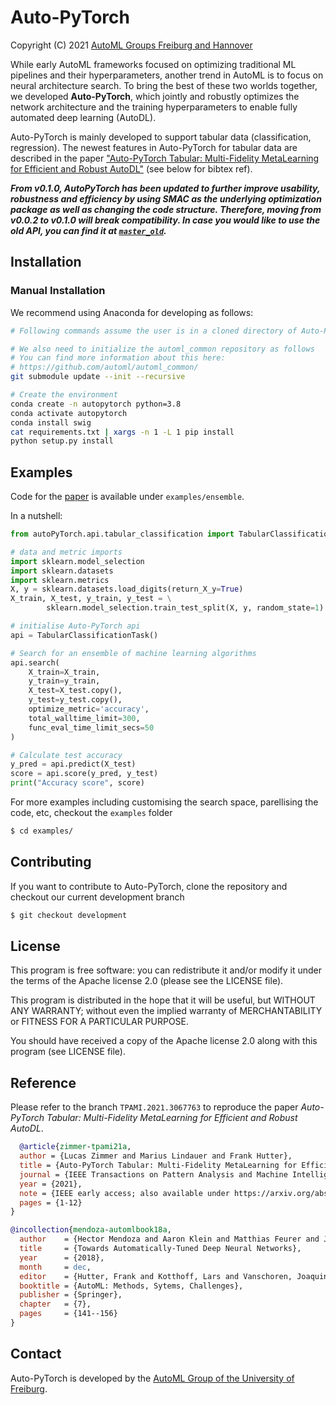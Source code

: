 # Auto-PyTorch

Copyright (C) 2021  [AutoML Groups Freiburg and Hannover](http://www.automl.org/)

While early AutoML frameworks focused on optimizing traditional ML pipelines and their hyperparameters, another trend in AutoML is to focus on neural architecture search. To bring the best of these two worlds together, we developed **Auto-PyTorch**, which jointly and robustly optimizes the network architecture and the training hyperparameters to enable fully automated deep learning (AutoDL).

Auto-PyTorch is mainly developed to support tabular data (classification, regression).
The newest features in Auto-PyTorch for tabular data are described in the paper ["Auto-PyTorch Tabular: Multi-Fidelity MetaLearning for Efficient and Robust AutoDL"](https://arxiv.org/abs/2006.13799) (see below for bibtex ref).

***From v0.1.0, AutoPyTorch has been updated to further improve usability, robustness and efficiency by using SMAC as the underlying optimization package as well as changing the code structure. Therefore, moving from v0.0.2 to v0.1.0 will break compatibility. 
In case you would like to use the old API, you can find it at [`master_old`](https://github.com/automl/Auto-PyTorch/tree/master-old).***

## Installation

### Manual Installation

We recommend using Anaconda for developing as follows:

```sh
# Following commands assume the user is in a cloned directory of Auto-Pytorch

# We also need to initialize the automl_common repository as follows
# You can find more information about this here:
# https://github.com/automl/automl_common/
git submodule update --init --recursive

# Create the environment
conda create -n autopytorch python=3.8
conda activate autopytorch
conda install swig
cat requirements.txt | xargs -n 1 -L 1 pip install
python setup.py install

```

## Examples

Code for the [paper](https://arxiv.org/abs/2006.13799) is available under `examples/ensemble`.

In a nutshell:

```py
from autoPyTorch.api.tabular_classification import TabularClassificationTask

# data and metric imports
import sklearn.model_selection
import sklearn.datasets
import sklearn.metrics
X, y = sklearn.datasets.load_digits(return_X_y=True)
X_train, X_test, y_train, y_test = \
        sklearn.model_selection.train_test_split(X, y, random_state=1)

# initialise Auto-PyTorch api
api = TabularClassificationTask()

# Search for an ensemble of machine learning algorithms
api.search(
    X_train=X_train,
    y_train=y_train,
    X_test=X_test.copy(),
    y_test=y_test.copy(),
    optimize_metric='accuracy',
    total_walltime_limit=300,
    func_eval_time_limit_secs=50
)

# Calculate test accuracy
y_pred = api.predict(X_test)
score = api.score(y_pred, y_test)
print("Accuracy score", score)
```

For more examples including customising the search space, parellising the code, etc, checkout the `examples` folder

```sh
$ cd examples/
```

## Contributing

If you want to contribute to Auto-PyTorch, clone the repository and checkout our current development branch

```sh
$ git checkout development
```

## License

This program is free software: you can redistribute it and/or modify
it under the terms of the Apache license 2.0 (please see the LICENSE file).

This program is distributed in the hope that it will be useful,
but WITHOUT ANY WARRANTY; without even the implied warranty of
MERCHANTABILITY or FITNESS FOR A PARTICULAR PURPOSE.

You should have received a copy of the Apache license 2.0
along with this program (see LICENSE file).

## Reference

Please refer to the branch `TPAMI.2021.3067763` to reproduce the paper *Auto-PyTorch Tabular: Multi-Fidelity MetaLearning for Efficient and Robust AutoDL*.

```bibtex
  @article{zimmer-tpami21a,
  author = {Lucas Zimmer and Marius Lindauer and Frank Hutter},
  title = {Auto-PyTorch Tabular: Multi-Fidelity MetaLearning for Efficient and Robust AutoDL},
  journal = {IEEE Transactions on Pattern Analysis and Machine Intelligence},
  year = {2021},
  note = {IEEE early access; also available under https://arxiv.org/abs/2006.13799},
  pages = {1-12}
}
```

```bibtex
@incollection{mendoza-automlbook18a,
  author    = {Hector Mendoza and Aaron Klein and Matthias Feurer and Jost Tobias Springenberg and Matthias Urban and Michael Burkart and Max Dippel and Marius Lindauer and Frank Hutter},
  title     = {Towards Automatically-Tuned Deep Neural Networks},
  year      = {2018},
  month     = dec,
  editor    = {Hutter, Frank and Kotthoff, Lars and Vanschoren, Joaquin},
  booktitle = {AutoML: Methods, Sytems, Challenges},
  publisher = {Springer},
  chapter   = {7},
  pages     = {141--156}
}
```

## Contact

Auto-PyTorch is developed by the [AutoML Group of the University of Freiburg](http://www.automl.org/).
